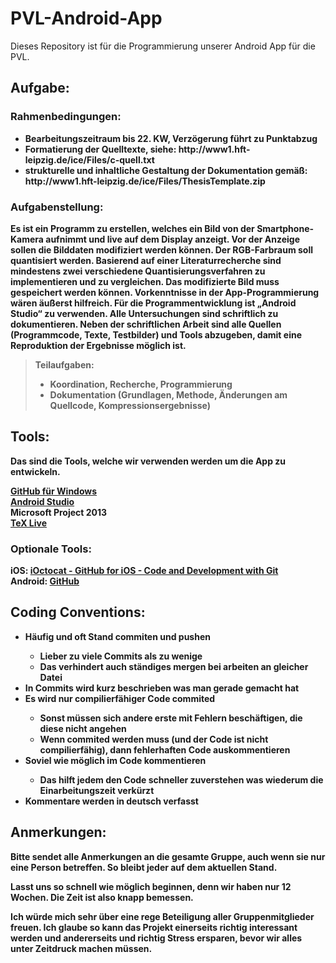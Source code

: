 # PVL-Android-App
Dieses Repository ist für die Programmierung unserer Android App für die PVL.

## Aufgabe:
### Rahmenbedingungen:
<ul>
<li><b>Bearbeitungszeitraum bis 22. KW, Verzögerung führt zu Punktabzug</li>
<li>Formatierung der Quelltexte, siehe: http://www1.hft-leipzig.de/ice/Files/c-quell.txt</li>
<li>strukturelle und inhaltliche Gestaltung der Dokumentation gemäß: http://www1.hft-leipzig.de/ice/Files/ThesisTemplate.zip</li>
</ul>

### Aufgabenstellung:
> <p>
Es ist ein Programm zu erstellen, welches ein Bild von der Smartphone-Kamera aufnimmt und live auf dem Display anzeigt. Vor der Anzeige sollen die Bilddaten modifiziert werden können. Der RGB-Farbraum soll quantisiert werden. Basierend auf einer Literaturrecherche sind mindestens zwei verschiedene Quantisierungsverfahren zu implementieren und zu vergleichen. Das modifizierte Bild muss gespeichert werden können. Vorkenntnisse in der App-Programmierung wären äußerst hilfreich. Für die Programmentwicklung ist „Android Studio“ zu verwenden. <b>Alle Untersuchungen sind schriftlich zu dokumentieren. Neben der schriftlichen Arbeit sind alle Quellen (Programmcode, Texte, Testbilder) und Tools abzugeben, damit eine Reproduktion der Ergebnisse möglich ist.</b>
> </p>
> <p>
> Teilaufgaben:
> <ul>
> <li>Koordination, Recherche, Programmierung</li>
> <li>Dokumentation (Grundlagen, Methode, Änderungen am Quellcode, Kompressionsergebnisse)</li>
> </ul>
> </p>

## Tools:

Das sind die Tools, welche wir verwenden werden um die App zu entwickeln.

<a href="https://windows.github.com/" title="GitHub für Windows">GitHub für Windows</a><br>
<a href="https://developer.android.com/sdk/index.html" title="Android Studio">Android Studio</a><br>
Microsoft Project 2013<br>
<a href="http://mirror.ctan.org/systems/texlive/tlnet/install-tl-windows.exe" title="TeX Live">TeX Live</a>
  
### Optionale Tools:
iOS: <a href="https://itunes.apple.com/us/app/ioctocat-github-for-ios-code/id669642611" title="iOctocat - GitHub for iOS - Code and Development with Git">iOctocat - GitHub for iOS - Code and Development with Git</a><br>
Android: <a href="https://play.google.com/store/apps/details?id=com.github.mobile" title="GitHub">GitHub</a>

## Coding Conventions:
<ul>
<li>Häufig und oft Stand commiten und pushen</li>
  <ul>
  <li>Lieber zu viele Commits als zu wenige</li>
  <li>Das verhindert auch ständiges mergen bei arbeiten an gleicher Datei</li>
  </ul>
<li>In Commits wird kurz beschrieben was man gerade gemacht hat</li>
<li>Es wird nur compilierfähiger Code commited</li>
  <ul>
  <li>Sonst müssen sich andere erste mit Fehlern beschäftigen, die diese nicht angehen</li>
  <li>Wenn commited werden muss (und der Code ist nicht compilierfähig), dann fehlerhaften Code auskommentieren</li>
  </ul>
<li>Soviel wie möglich im Code kommentieren</li>
  <ul>
  <li>Das hilft jedem den Code schneller zuverstehen was wiederum die Einarbeitungszeit verkürzt</li>
  </ul>
<li>Kommentare werden in deutsch verfasst</li>
</ul>

## Anmerkungen:

Bitte sendet alle Anmerkungen an die gesamte Gruppe, auch wenn sie nur eine Person betreffen. So bleibt jeder auf dem aktuellen Stand.

Lasst uns so schnell wie möglich beginnen, denn wir haben nur 12 Wochen. Die Zeit ist also knapp bemessen.

<b>Ich würde mich sehr über eine rege Beteiligung aller Gruppenmitglieder freuen.</b> Ich glaube so kann das Projekt einerseits richtig interessant werden und andererseits und richtig Stress ersparen, bevor wir alles unter Zeitdruck machen müssen.

